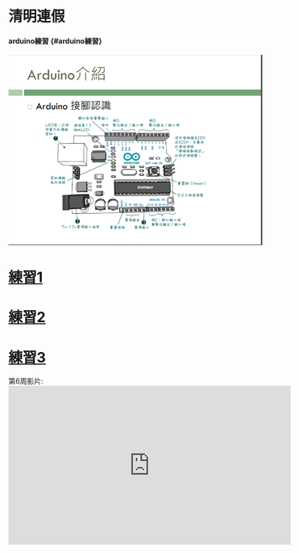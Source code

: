 # 清明連假

#### arduino練習 {#arduino練習}

![](/assets/5.png)

# [練習1](https://www.youtube.com/watch?v=QqQXAyj74xc)

# [練習2](https://www.youtube.com/watch?v=Wb8W63FOoro)

# [練習3](https://www.youtube.com/watch?v=NwWbz7tk1ag)


第6周影片:<iframe width="560" height="315" src="https://www.youtube.com/embed/QwEzj7o7_JE" frameborder="0" allow="autoplay; encrypted-media" allowfullscreen></iframe>
